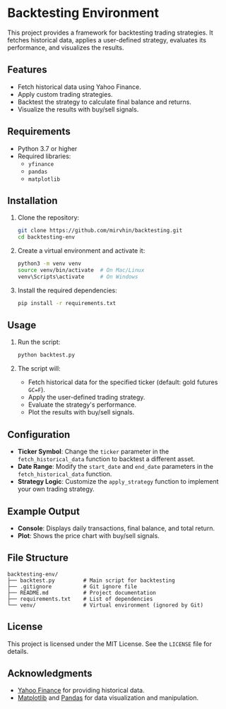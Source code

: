 # Backtesting Environment

This project provides a framework for backtesting trading strategies. It fetches historical data, applies a user-defined strategy, evaluates its performance, and visualizes the results.

## Features

- Fetch historical data using Yahoo Finance.
- Apply custom trading strategies.
- Backtest the strategy to calculate final balance and returns.
- Visualize the results with buy/sell signals.

## Requirements

- Python 3.7 or higher
- Required libraries:
  - `yfinance`
  - `pandas`
  - `matplotlib`

## Installation

1. Clone the repository:
   ```bash
   git clone https://github.com/mirvhin/backtesting.git
   cd backtesting-env
   ```

2. Create a virtual environment and activate it:
   ```bash
   python3 -m venv venv
   source venv/bin/activate  # On Mac/Linux
   venv\Scripts\activate     # On Windows
   ```

3. Install the required dependencies:
   ```bash
   pip install -r requirements.txt
   ```

## Usage

1. Run the script:
   ```bash
   python backtest.py
   ```

2. The script will:
   - Fetch historical data for the specified ticker (default: gold futures `GC=F`).
   - Apply the user-defined trading strategy.
   - Evaluate the strategy's performance.
   - Plot the results with buy/sell signals.

## Configuration

- **Ticker Symbol**: Change the `ticker` parameter in the `fetch_historical_data` function to backtest a different asset.
- **Date Range**: Modify the `start_date` and `end_date` parameters in the `fetch_historical_data` function.
- **Strategy Logic**: Customize the `apply_strategy` function to implement your own trading strategy.

## Example Output

- **Console**: Displays daily transactions, final balance, and total return.
- **Plot**: Shows the price chart with buy/sell signals.

## File Structure

```
backtesting-env/
├── backtest.py         # Main script for backtesting
├── .gitignore          # Git ignore file
├── README.md           # Project documentation
├── requirements.txt    # List of dependencies
└── venv/               # Virtual environment (ignored by Git)
```

## License

This project is licensed under the MIT License. See the `LICENSE` file for details.

## Acknowledgments

- [Yahoo Finance](https://finance.yahoo.com/) for providing historical data.
- [Matplotlib](https://matplotlib.org/) and [Pandas](https://pandas.pydata.org/) for data visualization and manipulation.